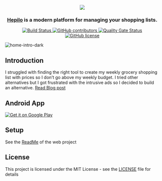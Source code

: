 
<p align="center">
  <img align="center" src="https://user-images.githubusercontent.com/4196457/159117809-9362dbe7-4eac-4a92-a13b-f61e16a0d885.png"></img>
</p>
<h3 align="center">
    <a href="https://hepilo.com">Hepilo</a> is a modern platform for managing your shopping lists.
</h3>
<p align="center">
    <a href="https://github.com/NdoleStudio/hepilo/actions/workflows/firebase-hosting-merge.yml">
        <img src="https://github.com/NdoleStudio/hepilo/actions/workflows/firebase-hosting-merge.yml/badge.svg" alt="Build Status"></img>
    </a>
    <a href="https://github.com/NdoleStudio/hepilo/graphs/contributors">
        <img src="https://img.shields.io/github/contributors/NdoleStudio/hepilo" alt="GitHub contributors"></img>
    </a>
    <a href="https://sonarcloud.io/dashboard?id=NdoleStudio_hepilo">
        <img src="https://sonarcloud.io/api/project_badges/measure?project=NdoleStudio_hepilo&metric=alert_status" alt="Quality Gate Status"></img>
    </a>
    <a href="https://github.com/NdoleStudio/hepilo/blob/master/LICENSE">
        <img src="https://img.shields.io/github/license/NdoleStudio/hepilo?color=brightgreen" alt="GitHub license"></img>
    </a>
</p>

![home-intro-dark](https://user-images.githubusercontent.com/4196457/159118149-67fe83dd-08fc-42c0-b9a4-53bc8e811f63.png)

## Introduction

I struggled with finding the right tool to create my weekly grocery shopping list with prices so I don’t go above my weekly budget. I tried other alternatives but I got frustrated with the intrusive ads so I decided to build an alternative.
[Read Blog post](https://hepilo.com/blog/meet-hepilo-the-ultimate-shopping-list-app)

## Android App

<a href='https://play.google.com/store/apps/details?id=com.hepilo.twa&pcampaignid=pcampaignidMKT-Other-global-all-co-prtnr-py-PartBadge-Mar2515-1'><img alt='Get it on Google Play' src='https://play.google.com/intl/en_us/badges/static/images/badges/en_badge_web_generic.png'/></a>


## Setup

See the [ReadMe](../web/README.md) of the web project

## License

This project is licensed under the MIT License - see the [LICENSE](LICENSE) file for details